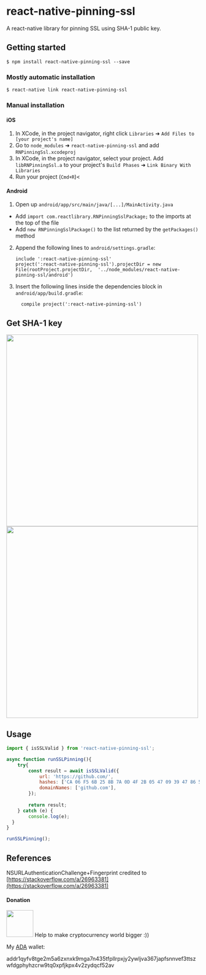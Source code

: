 # react-native-pinning-ssl
A react-native library for pinning SSL using SHA-1 public key.

## Getting started

`$ npm install react-native-pinning-ssl --save`

### Mostly automatic installation

`$ react-native link react-native-pinning-ssl`

### Manual installation


#### iOS

1. In XCode, in the project navigator, right click `Libraries` ➜ `Add Files to [your project's name]`
2. Go to `node_modules` ➜ `react-native-pinning-ssl` and add `RNPinningSsl.xcodeproj`
3. In XCode, in the project navigator, select your project. Add `libRNPinningSsl.a` to your project's `Build Phases` ➜ `Link Binary With Libraries`
4. Run your project (`Cmd+R`)<

#### Android

1. Open up `android/app/src/main/java/[...]/MainActivity.java`
  - Add `import com.reactlibrary.RNPinningSslPackage;` to the imports at the top of the file
  - Add `new RNPinningSslPackage()` to the list returned by the `getPackages()` method
2. Append the following lines to `android/settings.gradle`:
  	```
  	include ':react-native-pinning-ssl'
  	project(':react-native-pinning-ssl').projectDir = new File(rootProject.projectDir, 	'../node_modules/react-native-pinning-ssl/android')
  	```
3. Insert the following lines inside the dependencies block in `android/app/build.gradle`:
  	```
      compile project(':react-native-pinning-ssl')
  	```

## Get SHA-1 key
<img src="https://raw.githubusercontent.com/nlt2390/react-native-pinning-ssl/master/getKey1.jpg" width="500"/>
<img src="https://raw.githubusercontent.com/nlt2390/react-native-pinning-ssl/master/getKey2.jpg" width="500"/>


## Usage
```javascript
import { isSSLValid } from 'react-native-pinning-ssl';

async function runSSLPinning(){
	try{
		const result = await isSSLValid({
			url: 'https://github.com/',
			hashes: ['CA 06 F5 6B 25 8B 7A 0D 4F 2B 05 47 09 39 47 86 51 15 19 84'],
			domainNames: ['github.com'],
		});
		
		return result;
	} catch (e) {
		console.log(e);
  }
}

runSSLPinning();
```

## References

NSURLAuthenticationChallenge+Fingerprint credited to [https://stackoverflow.com/a/26963381](https://stackoverflow.com/a/26963381)


#### Donation
<img src="https://cryptologos.cc/logos/cardano-ada-logo.png" width="70"/>
Help to make cryptocurrency world bigger :))

My <a href="https://www.cardanohub.org/en/home/" target="_blank">ADA</a> wallet: 

addr1qyfv8tge2m5a6zxnxk9mga7n435tfpllrpxjy2ywljva367japfsnnvef3ttszwfdgphyhzcrw9tq0xpfjkpx4v2zydqcf52av
